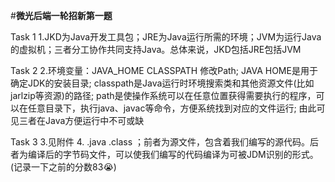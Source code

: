 #**微光后端一轮招新第一题**

Task 1
1.JKD为Java开发工具包；JRE为Java运行所需的环境；JVM为运行Java的虚拟机；三者分工协作共同支持Java。总体来说，JKD包括JRE包括JVM

Task 2
2.环境变量：JAVA_HOME  CLASSPATH  修改Path;
JAVA HOME是用于确定JDK的安装目录;
classpath是Java运行时环境搜索类和其他资源文件(比如jarlzip等资源)的路径;
path是使操作系统可以在任意位置获得需要执行的程序，可以在任意目录下，执行java、javac等命令，方便系统找到对应的文件运行;
由此可见三者在Java方便运行中不可或缺

Task 3
3.见附件
4. .java .class ；前者为源文件，包含着我们编写的源代码。后者为编译后的字节码文件，可以使我们编写的代码编译为可被JDM识别的形式。
(记录一下之前的分数83😭)
